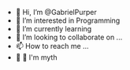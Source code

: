 - 👋 Hi, I’m @GabrielPurper
- 👀 I’m interested in Programming 
- 🌱 I’m currently learning 
- 💞️ I’m looking to collaborate on ...
- 📫 How to reach me ...
- 🗿 🍷 I'm myth

<!---
BIO
Sou um profissional em formação na área de tecnologia, com curso de programação concluído pela Bijus, onde desenvolvi habilidades sólidas em lógica e desenvolvimento de software. Atualmente, estou cursando um técnico em Internet das Coisas (IoT), aprimorando meus conhecimentos em conectividade, automação e soluções inovadoras para dispositivos inteligentes. Tenho paixão por tecnologia e busco aplicar minhas competências em projetos que unam programação e IoT para criar impactos positivos.
--->

<!---
GabrielPurper/GabrielPurper is a ✨ special ✨ and new repository because its `README.md` (this file) appears on your GitHub profile.
You can click the Preview link to take a look at your changes and enjoyed.
--->
